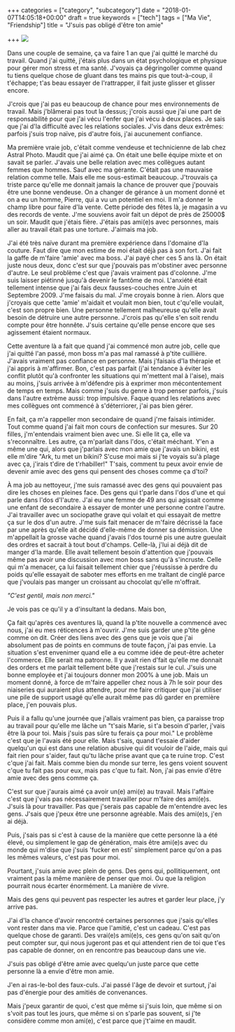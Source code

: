 +++
categories = ["category", "subcategory"]
date = "2018-01-07T14:05:18+00:00"
draft = true
keywords = ["tech"]
tags = ["Ma Vie", "Friendship"]
title = "J'suis pas obligé d'être ton amie"

+++
![](/uploads/2018/02/16/article-2087161-0F79C6E200000578-616_468x286.jpg)

Dans une couple de semaine, ça va faire 1 an que j'ai quitté le marché du travail. Quand j'ai quitté, j'étais plus dans un état psychologique et physique pour gérer mon stress et ma santé. J'voyais ça dégringoller comme quand tu tiens quelque chose de gluant dans tes mains pis que tout-à-coup, il t'échappe; t'as beau essayer de l'rattrapper, il fait juste glisser et glisser encore.

J'crois que j'ai pas eu beaucoup de chance pour mes environnements de travail. Mais j'blâmerai pas tout la dessus; j'crois aussi que j'ai une part de responsabilité pour que j'ai vécu l'enfer que j'ai vécu à deux places. Je sais que j'ai d'la difficulté avec les relations sociales. J'vis dans deux extrêmes: parfois j'suis trop naïve, pis d'autre fois, j'ai aucunement confiance.

Ma première vraie job, c'était comme vendeuse et technicienne de lab chez Astral Photo. Maudit que j'ai aimé ça. On était une belle équipe mixte et on savait se parler. J'avais une belle relation avec mes collègues autant femmes que hommes. Sauf avec ma gérante. C'était pas une mauvaise relation comme telle. Mais elle me sous-estimait beaucoup. J'trouvais ça triste parce qu'elle me donnait jamais la chance de prouver que j'pouvais être une bonne vendeuse. On a changer de gérance à un moment donné et on a eu un homme, Pierre, qui a vu un potentiel en moi. Il m'a donner le champ libre pour faire d'la vente. Cette période des fêtes là, je magasin a vu des records de vente. J'me souviens avoir fait un dépot de près de 25000$ un soir. Maudit que j'étais fière. J'étais pas ami(e)s avec personnes, mais aller au travail était pas une torture. J'aimais ma job.

J'ai été très naïve durant ma première expérience dans l'domaine d'la couture. Faut dire que mon estime de moi était déjà pas à son fort. J'ai fait la gaffe de m'faire 'amie' avec ma boss. J'ai payé cher ces 5 ans là. On était juste nous deux, donc c'est sur que j'pouvais pas m'obstiner avec personne d'autre. Le seul problème c'est que j'avais vraiment pas d'colonne. J'me suis laisser piétinné jusqu'à devenir le fantôme de moi. L'anxiété était tellement intense que j'ai fais deux fausses-couches entre Juin et Septembre 2009. J'me faisais du mal. J'me croyais bonne à rien. Alors que j'croyais que cette 'amie' m'aidait et voulait mon bien, tout c'qu'elle voulait, c'est son propre bien. Une personne tellement malheureuse qu'elle avait besoin de détruire une autre personne. J'crois pas qu'elle s'en soit rendu compte pour être honnête. J'suis certaine qu'elle pense encore que ses agissement étaient normaux.

Cette aventure là a fait que quand j'ai commencé mon autre job, celle que j'ai quitté l'an passé, mon boss m'a pas mal ramassé à p'tite cuillière. J'avais vraiment pas confiance en personne. Mais j'faisais d'la thérapie et j'ai appris à m'affirmer. Bon, c'est pas parfait (j'ai tendance à éviter les conflit plutôt qu'à confronter les situations qui m'mettent mal à l'aise), mais au moins, j'suis arrivée à m'défendre pis à exprimer mon mécontentement de temps en temps. Mais comme j'suis du genre à trop penser parfois, j'suis dans l'autre extrème aussi: trop impulsive. Faque quand les relations avec mes collègues ont commencé à s'déterriorer, j'ai pas bien gérer.

En fait, ça m'a rappeller mon secondaire de quand j'me faisais intimider. Tout comme quand j'ai fait mon cours de confection sur mesures. Sur 20 filles, j'm'entendais vraiment bien avec une. Si elle lit ça, elle va s'reconnaître. Les autre, ça m'parlait dans l'dos, c'était méchant. Y'en a même une qui, alors que j'parlais avec mon amie que j'avais un bikini, est elle m'dire "Ark, tu met un bikini? S'cuse moi mais si j'te voyais su'à plage avec ça, j'irais t'dire de t'rhabiller!"  T'sais, comment tu peux avoir envie de devenir amie avec des gens qui pensent des choses comme ça d'toi?

À ma job au nettoyeur, j'me suis ramassé avec des gens qui pouvaient pas dire les choses en pleines face. Des gens qui t'parle dans l'dos d'une et qui parle dans l'dos d'l'autre. J'ai eu une femme de 49 ans qui agissait comme une enfant de secondaire à essayer de monter une personne contre l'autre. J'ai travailler avec un sociopathe grave qui volait et qui essayait de mettre ça sur le dos d'un autre. J'me suis fait menacer de m'faire décrissé la face par une après qu'elle ait décidé d'elle-même de donner sa démission. Une m'appellait la grosse vache quand j'avais l'dos tourné pis une autre gueulait des ordres et sacrait à tout bout d'champs. Celle-là, j'lui ai déjà dit de manger d'la marde. Elle avait tellement besoin d'attention que j'pouvais même pas avoir une discussion avec mon boss sans qu'à s'incruste. Celle qui m'a menacer, ça lui faisait tellement chier que j'réussisse à perdre du poids qu'elle essayait de saboter mes efforts en me traîtant de cinglé parce que j'voulais pas manger un croissant au chocolat qu'elle m'offrait.

_"C'est gentil, mais non merci."_

Je vois pas ce qu'il y a d'insultant la dedans. Mais bon,

Ça fait qu'après ces aventures là, quand la p'tite nouvelle a commencé avec nous, j'ai eu mes réticences à m'ouvrir. J'me suis garder une p'tite gêne comme on dit. Créer des liens avec des gens que je vois que j'ai absolument pas de points en communs de toute façon, j'ai pas envie.    La situation s'est envenimer quand elle a eu comme idée de peut-être acheter l'commerce. Elle serait ma patronne. Il y avait rien d'fait qu'elle me donnait des orders et me parlait tellement bête que j'restais sur le cul. J'suis une bonne employée et j'ai toujours donner mon 200% à une job. Mais un moment donné, à force de m'faire appeller chez nous à 7h le soir pour des niaiseries qui auraient plus attendre, pour me faire critiquer que j'ai utiliser une pile de support usagé qu'elle aurait même pas dû garder en première place, j'en pouvais plus.

Puis il a fallu qu'une journée que j'allais vraiment pas bien, ça paraisse trop au travail pour qu'elle me lâche un "t'sais Marie, si t'a besoin d'parler, j'vais être là pour toi. Mais j'suis pas sûre tu ferais ça pour moi." Le problème c'est que je l'avais été pour elle. Mais t'sais, quand t'essaie d'aider quelqu'un qui est dans une relation abusive qui dit vouloir de l'aide, mais qui fait rien pour s'aider, faut qu'tu lâche prise avant que ça te ruine trop. C'est c'que j'ai fait. Mais comme bien du monde sur terre, les gens voient souvent c'que tu fait pas pour eux, mais pas c'que tu fait. Non, j'ai pas envie d'être amie avec des gens comme ça.

C'est sur que j'aurais aimé ça avoir un(e) ami(e) au travail. Mais l'affaire c'est que j'vais pas nécessairement travailler pour m'faire des ami(e)s. J'suis là pour travailler. Pas que j'serais pas capable de m'entendre avec les gens. J'sais que j'peux être une personne agréable. Mais des ami(e)s, j'en ai déjà.

Puis, j'sais pas si c'est à cause de la manière que cette personne là a été élevé, ou simplement le gap de génération, mais être ami(e)s avec du monde qui m'dise que j'suis 'fucker en esti' simplement parce qu'on a pas les mêmes valeurs, c'est pas pour moi.

Pourtant, j'suis amie avec plein de gens. Des gens qui, pollitiquement, ont vraiment pas la même manière de penser que moi. Ou que la religion pourrait nous écarter énormément. La manière de vivre.

Mais des gens qui peuvent pas respecter les autres et garder leur place, j'y arrive pas.

J'ai d'la chance d'avoir rencontré certaines personnes que j'sais qu'elles vont rester dans ma vie. Parce que l'amitié, c'est un cadeau. C'est pas quelque chose de garanti. Des vrai(e)s ami(e)s, ces gens qu'on sait qu'on peut compter sur, qui nous jugeront pas et qui attendent rien de toi que t'es pas capable de donner, on en rencontre pas beaucoup dans une vie.

J'suis pas obligé d'être amie avec quelqu'un juste parce que cette personne là a envie d'être mon amie.

J'en ai ras-le-bol des faux-culs. J'ai passé l'âge de devoir et surtout, j'ai pas d'énergie pour des amitiés de convenances.

Mais j'peux garantir de quoi, c'est que même si j'suis loin, que même si on s'voit pas tout les jours, que même si on s'parle pas souvent, si j'te considère comme mon ami(e), c'est parce que j't'aime en maudit.